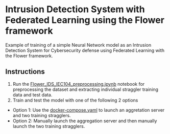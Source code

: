 # Intrusion Detection System with Federated Learning using the Flower framework
Example of training of a simple Neural Network model as an Intrusion Detection System for Cybersecurity defense using Federated Learning with the Flower framework.

## Instructions
1. Run the [Flower_IDS_IEC104_preprocessing.ipynb](./Flower_IDS_IEC104_preprocessing.ipynb) notebook for preprocessing the dataset and extracting individual straggler training data and test data.
2. Train and test the model with one of the following 2 options
- Option 1: Use the [docker-compose.yaml](./docker-compose.yaml) to launch an aggretation server and two training stragglers.
- Option 2: Manually launch the aggregation server and then manually launch the two training stragglers.
